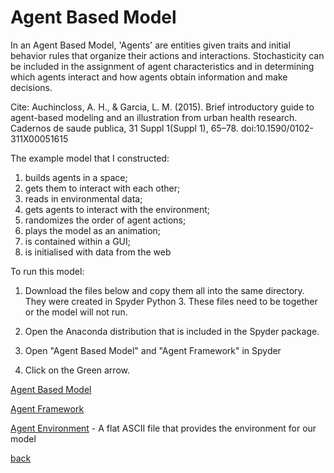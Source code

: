 <h1>Agent Based Model</h1>

In an Agent Based Model, 'Agents' are entities given traits and initial behavior rules that organize their actions and interactions. Stochasticity can be included in the assignment of agent characteristics and in determining which agents interact and how agents obtain information and make decisions.
 

Cite: Auchincloss, A. H., & Garcia, L. M. (2015). Brief introductory guide to agent-based modeling and an illustration from urban health research. Cadernos de saude publica, 31 Suppl 1(Suppl 1), 65–78. doi:10.1590/0102-311X00051615

The example model that I constructed:

1. builds agents in a space;
2. gets them to interact with each other;
3. reads in environmental data;
4. gets agents to interact with the environment;
5. randomizes the order of agent actions;
6. plays the model as an animation;
7. is contained within a GUI;
8. is initialised with data from the web


To run this model: 

1. Download the files below and copy them all into the same directory.  They were created in Spyder Python 3. These files need to be together or the model will not run.   
 
2. Open the Anaconda distribution that is included in the Spyder package.

3. Open "Agent Based Model" and "Agent Framework"  in Spyder

4. Click on the Green arrow.


 
[Agent Based Model](https://github.com/jlablacker/GEOG5991-Python-Code/blob/master/agent_based_model_v10.py)

[Agent Framework](https://github.com/jlablacker/GEOG5991-Python-Code/blob/master/agentframework_v3.py)

[Agent Environment](https://github.com/jlablacker/GEOG5991-Python-Code/blob/master/in%20(1).txt) - A flat ASCII file that provides the environment for our model









<a href="https://jlablacker.github.io/GEOG5991-Portfolio/">back</a>
